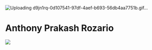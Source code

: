 

![Uploading d9jn1rq-0d107541-97df-4aef-b693-56db4aa7751b.gif…]()

  # Anthony Prakash Rozario
![](https://github-readme-stats.vercel.app/api?username=4nth0nyr0zar10&theme=radical&hide_border=false&include_all_commits=true&count_private=true)<br/>
